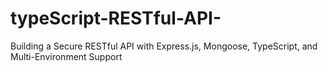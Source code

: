 # typeScript-RESTful-API-
Building a Secure RESTful API with Express.js, Mongoose, TypeScript, and Multi-Environment Support
